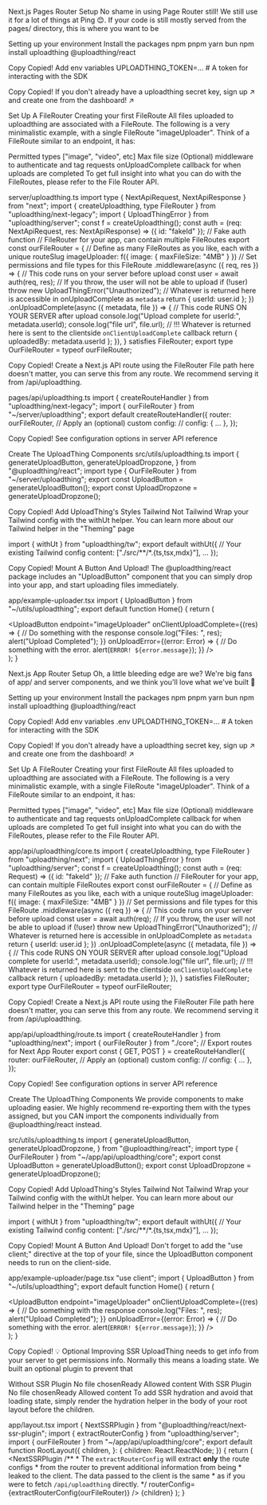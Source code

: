 Next.js Pages Router Setup
No shame in using Page Router still! We still use it for a lot of things at Ping 😊. If your code is still mostly served from the pages/ directory, this is where you want to be

Setting up your environment
Install the packages
npm
pnpm
yarn
bun
npm install uploadthing @uploadthing/react

Copy
Copied!
Add env variables
UPLOADTHING_TOKEN=... # A token for interacting with the SDK

Copy
Copied!
If you don't already have a uploadthing secret key, sign up ↗ and create one from the dashboard! ↗

Set Up A FileRouter
Creating your first FileRoute
All files uploaded to uploadthing are associated with a FileRoute. The following is a very minimalistic example, with a single FileRoute "imageUploader". Think of a FileRoute similar to an endpoint, it has:

Permitted types ["image", "video", etc]
Max file size
(Optional) middleware to authenticate and tag requests
onUploadComplete callback for when uploads are completed
To get full insight into what you can do with the FileRoutes, please refer to the File Router API.

server/uploadthing.ts
import type { NextApiRequest, NextApiResponse } from "next";
import { createUploadthing, type FileRouter } from "uploadthing/next-legacy";
import { UploadThingError } from "uploadthing/server";
const f = createUploadthing();
const auth = (req: NextApiRequest, res: NextApiResponse) => ({ id: "fakeId" }); // Fake auth function
// FileRouter for your app, can contain multiple FileRoutes
export const ourFileRouter = {
  // Define as many FileRoutes as you like, each with a unique routeSlug
  imageUploader: f({ image: { maxFileSize: "4MB" } })
    // Set permissions and file types for this FileRoute
    .middleware(async ({ req, res }) => {
      // This code runs on your server before upload
      const user = await auth(req, res);
      // If you throw, the user will not be able to upload
      if (!user) throw new UploadThingError("Unauthorized");
      // Whatever is returned here is accessible in onUploadComplete as `metadata`
      return { userId: user.id };
    })
    .onUploadComplete(async ({ metadata, file }) => {
      // This code RUNS ON YOUR SERVER after upload
      console.log("Upload complete for userId:", metadata.userId);
      console.log("file url", file.url);
      // !!! Whatever is returned here is sent to the clientside `onClientUploadComplete` callback
      return { uploadedBy: metadata.userId };
    }),
} satisfies FileRouter;
export type OurFileRouter = typeof ourFileRouter;

Copy
Copied!
Create a Next.js API route using the FileRouter
File path here doesn't matter, you can serve this from any route. We recommend serving it from /api/uploadthing.

pages/api/uploadthing.ts
import { createRouteHandler } from "uploadthing/next-legacy";
import { ourFileRouter } from "~/server/uploadthing";
export default createRouteHandler({
  router: ourFileRouter,
  // Apply an (optional) custom config:
  // config: { ... },
});

Copy
Copied!
See configuration options in server API reference

Create The UploadThing Components
src/utils/uploadthing.ts
import {
  generateUploadButton,
  generateUploadDropzone,
} from "@uploadthing/react";
import type { OurFileRouter } from "~/server/uploadthing";
export const UploadButton = generateUploadButton<OurFileRouter>();
export const UploadDropzone = generateUploadDropzone<OurFileRouter>();

Copy
Copied!
Add UploadThing's Styles
Tailwind
Not Tailwind
Wrap your Tailwind config with the withUt helper. You can learn more about our Tailwind helper in the "Theming" page

import { withUt } from "uploadthing/tw";
export default withUt({
  // Your existing Tailwind config
  content: ["./src/**/*.{ts,tsx,mdx}"],
  ...
});

Copy
Copied!
Mount A Button And Upload!
The @uploadthing/react package includes an "UploadButton" component that you can simply drop into your app, and start uploading files immediately.

app/example-uploader.tsx
import { UploadButton } from "~/utils/uploadthing";
export default function Home() {
  return (
    <main className="flex min-h-screen flex-col items-center justify-between p-24">
      <UploadButton
        endpoint="imageUploader"
        onClientUploadComplete={(res) => {
          // Do something with the response
          console.log("Files: ", res);
          alert("Upload Completed");
        }}
        onUploadError={(error: Error) => {
          // Do something with the error.
          alert(`ERROR! ${error.message}`);
        }}
      />
    </main>
  );
}






Next.js App Router Setup
Oh, a little bleeding edge are we? We're big fans of app/ and server components, and we think you'll love what we've built 🙏

Setting up your environment
Install the packages
npm
pnpm
yarn
bun
npm install uploadthing @uploadthing/react

Copy
Copied!
Add env variables
.env
UPLOADTHING_TOKEN=... # A token for interacting with the SDK

Copy
Copied!
If you don't already have a uploadthing secret key, sign up ↗ and create one from the dashboard! ↗

Set Up A FileRouter
Creating your first FileRoute
All files uploaded to uploadthing are associated with a FileRoute. The following is a very minimalistic example, with a single FileRoute "imageUploader". Think of a FileRoute similar to an endpoint, it has:

Permitted types ["image", "video", etc]
Max file size
(Optional) middleware to authenticate and tag requests
onUploadComplete callback for when uploads are completed
To get full insight into what you can do with the FileRoutes, please refer to the File Router API.

app/api/uploadthing/core.ts
import { createUploadthing, type FileRouter } from "uploadthing/next";
import { UploadThingError } from "uploadthing/server";
const f = createUploadthing();
const auth = (req: Request) => ({ id: "fakeId" }); // Fake auth function
// FileRouter for your app, can contain multiple FileRoutes
export const ourFileRouter = {
  // Define as many FileRoutes as you like, each with a unique routeSlug
  imageUploader: f({ image: { maxFileSize: "4MB" } })
    // Set permissions and file types for this FileRoute
    .middleware(async ({ req }) => {
      // This code runs on your server before upload
      const user = await auth(req);
      // If you throw, the user will not be able to upload
      if (!user) throw new UploadThingError("Unauthorized");
      // Whatever is returned here is accessible in onUploadComplete as `metadata`
      return { userId: user.id };
    })
    .onUploadComplete(async ({ metadata, file }) => {
      // This code RUNS ON YOUR SERVER after upload
      console.log("Upload complete for userId:", metadata.userId);
      console.log("file url", file.url);
      // !!! Whatever is returned here is sent to the clientside `onClientUploadComplete` callback
      return { uploadedBy: metadata.userId };
    }),
} satisfies FileRouter;
export type OurFileRouter = typeof ourFileRouter;

Copy
Copied!
Create a Next.js API route using the FileRouter
File path here doesn't matter, you can serve this from any route. We recommend serving it from /api/uploadthing.

app/api/uploadthing/route.ts
import { createRouteHandler } from "uploadthing/next";
import { ourFileRouter } from "./core";
// Export routes for Next App Router
export const { GET, POST } = createRouteHandler({
  router: ourFileRouter,
  // Apply an (optional) custom config:
  // config: { ... },
});

Copy
Copied!
See configuration options in server API reference

Create The UploadThing Components
We provide components to make uploading easier. We highly recommend re-exporting them with the types assigned, but you CAN import the components individually from @uploadthing/react instead.

src/utils/uploadthing.ts
import {
  generateUploadButton,
  generateUploadDropzone,
} from "@uploadthing/react";
import type { OurFileRouter } from "~/app/api/uploadthing/core";
export const UploadButton = generateUploadButton<OurFileRouter>();
export const UploadDropzone = generateUploadDropzone<OurFileRouter>();

Copy
Copied!
Add UploadThing's Styles
Tailwind
Not Tailwind
Wrap your Tailwind config with the withUt helper. You can learn more about our Tailwind helper in the "Theming" page

import { withUt } from "uploadthing/tw";
export default withUt({
  // Your existing Tailwind config
  content: ["./src/**/*.{ts,tsx,mdx}"],
  ...
});

Copy
Copied!
Mount A Button And Upload!
Don't forget to add the "use client;" directive at the top of your file, since the UploadButton component needs to run on the client-side.

app/example-uploader/page.tsx
"use client";
import { UploadButton } from "~/utils/uploadthing";
export default function Home() {
  return (
    <main className="flex min-h-screen flex-col items-center justify-between p-24">
      <UploadButton
        endpoint="imageUploader"
        onClientUploadComplete={(res) => {
          // Do something with the response
          console.log("Files: ", res);
          alert("Upload Completed");
        }}
        onUploadError={(error: Error) => {
          // Do something with the error.
          alert(`ERROR! ${error.message}`);
        }}
      />
    </main>
  );
}

Copy
Copied!
💡 Optional
Improving SSR
UploadThing needs to get info from your server to get permissions info. Normally this means a loading state. We built an optional plugin to prevent that

Without SSR Plugin
No file chosenReady
Allowed content
With SSR Plugin
No file chosenReady
Allowed content
To add SSR hydration and avoid that loading state, simply render the <NextSSRPlugin /> hydration helper in the body of your root layout before the children.

app/layout.tsx
import { NextSSRPlugin } from "@uploadthing/react/next-ssr-plugin";
import { extractRouterConfig } from "uploadthing/server";
import { ourFileRouter } from "~/app/api/uploadthing/core";
export default function RootLayout({
  children,
}: {
  children: React.ReactNode;
}) {
  return (
    <html lang="en">
      <body>
        <NextSSRPlugin
          /**
           * The `extractRouterConfig` will extract **only** the route configs
           * from the router to prevent additional information from being
           * leaked to the client. The data passed to the client is the same
           * as if you were to fetch `/api/uploadthing` directly.
           */
          routerConfig={extractRouterConfig(ourFileRouter)}
        />
        {children}
      </body>
    </html>
  );
}



